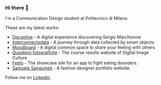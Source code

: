 ### Hi there 👋

I'm a Communication Design student at Politecnico di Milano.

These are my latest works:
- [Disruptive](https://disruptive.meetingrimini.org/) - A digital experience discovering Sergio Marchionne
- [Interconnectedata](https://interconnectedata.it/) - A journey through data collected by smart objects
- [Moodboard](https://moodboard-ffmv.herokuapp.com/) - A digital common space to share your feeling with others.
- [Questioni fotografiche](https://questionifotografiche.it) - The course results website of Digital Image Culture
- [Feelo](https://feelo.mbruno.it/) - The showcase site for an app to fight eating disorders.
- [Samuele Sanguineti](samuelesanguineti.com) - A fashion designer portfolio website.


Follow me on [Linkedin](https://www.linkedin.com/in/brunomichele/). 
<!--
**michelebruno/michelebruno** is a ✨ _special_ ✨ repository because its `README.md` (this file) appears on your GitHub profile.

Here are some ideas to get you started:

- 🔭 I’m currently working on ...
- 🌱 I’m currently learning ...
- 👯 I’m looking to collaborate on ...
- 🤔 I’m looking for help with ...
- 💬 Ask me about ...
- 📫 How to reach me: ...
- 😄 Pronouns: ...
- ⚡ Fun fact: ...
-->
